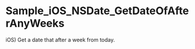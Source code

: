 Sample_iOS_NSDate_GetDateOfAfterAnyWeeks
========================================

iOS) Get a date that after a week from today.
